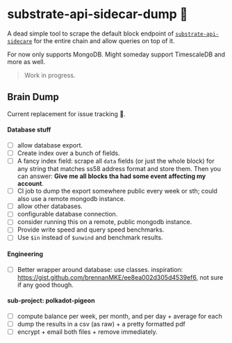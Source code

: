 # substrate-api-sidecar-dump 💩
A dead simple tool to scrape the default block endpoint of [`substrate-api-sidecare`](https://github.com/paritytech/substrate-api-sidecar) for the entire
chain and allow queries on top of it.

For now only supports MongoDB. Might someday support TimescaleDB and more as well.

> Work in progress.


## Brain Dump

Current replacement for issue tracking 🧠.

#### Database stuff

- [ ] allow database export.
- [ ] Create index over a bunch of fields.
- [ ] A fancy index field: scrape all `data` fields (or just the whole block) for any string that
  matches ss58 address format and store them. Then you can answer: **Give me all blocks tha had some
  event affecting my account**.
- [ ] CI job to dump the export somewhere public every week or sth; could also use a remote mongodb
  instance.
- [ ] allow other databases.
- [ ] configurable database connection.
- [ ] consider running this on a remote, public mongodb instance. 
- [ ] Provide write speed and query speed benchmarks.
- [ ] Use `$in` instead of `$unwind` and benchmark results.
#### Engineering

- [ ] Better wrapper around database: use classes. inspiration: https://gist.github.com/brennanMKE/ee8ea002d305d4539ef6, not sure if any good though.

#### sub-project: polkadot-pigeon

- [ ] compute balance per week, per month, and per day + average for each
- [ ] dump the results in a csv (as raw) + a pretty formatted pdf
- [ ] encrypt + email both files + remove immediately.
